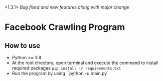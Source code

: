 <1.3.1> _Bug fixed and new features along with major change_

# Facebook Crawling Program

## How to use

- Python >= 3.8
- At the root directory, open terminal and execute the command to install required packages
  `pip install -r requirements.txt`
- Run the program by using
  ``python -u main.py`
